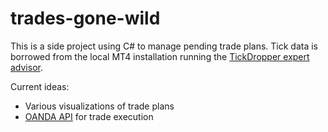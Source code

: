 # trades-gone-wild
This is a side project using C# to manage pending trade plans.  Tick data is borrowed from the local MT4 installation running the [TickDropper expert advisor](https://github.com/nirgle/trades-gone-wild/blob/master/TradesGoneWild.Domain/TickPunker/TickDropper.mq4).

Current ideas:

* Various visualizations of trade plans
* [OANDA API](http://developer.oanda.com/rest-live/development-guide/) for trade execution